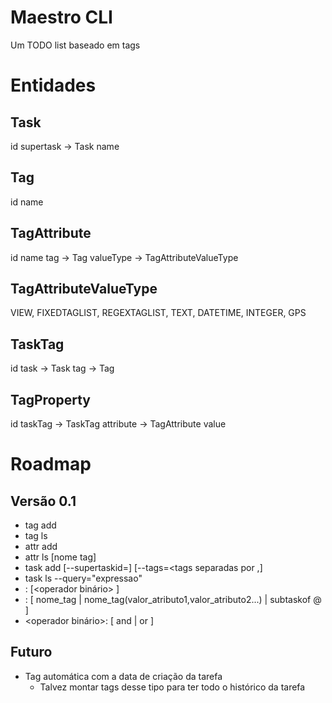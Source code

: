 Maestro CLI
====

Um TODO list baseado em tags


Entidades
===

Task
---
id
supertask -> Task
name


Tag
---
id
name


TagAttribute
---
id
name
tag -> Tag
valueType -> TagAttributeValueType


TagAttributeValueType
---
VIEW, FIXEDTAGLIST, REGEXTAGLIST, TEXT, DATETIME, INTEGER, GPS


TaskTag
---
id
task -> Task
tag -> Tag


TagProperty
---
id
taskTag -> TaskTag
attribute -> TagAttribute
value


Roadmap
===

Versão 0.1
---

*  tag add <nome>
*  tag ls
*  attr add <nome tag> <nome atributo> <type>
*  attr ls [nome tag]
*  task add <nome> [--supertaskid=<super task id>] [--tags=<tags separadas por ,]
*  task ls --query="expressao"
  *  <expressao>: <operando> [<operador binário> <operando>]
  *  <operando>: [ nome_tag | nome_tag(valor_atributo1,valor_atributo2...) | subtaskof @<task id> ]
  *  <operador binário>: [ and | or ]


Futuro
---
* Tag automática com a data de criação da tarefa
    * Talvez montar tags desse tipo para ter todo o histórico da tarefa
